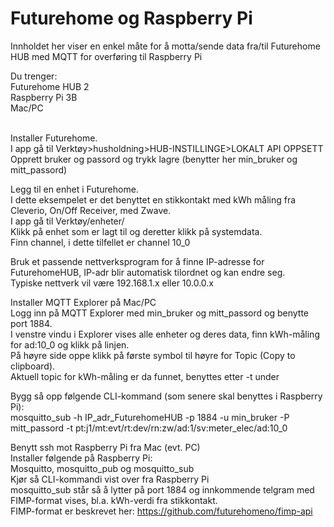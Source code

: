 # Futurehome og Raspberry Pi
Innholdet her viser en enkel måte for å motta/sende data fra/til Futurehome HUB med MQTT for overføring til Raspberry Pi  

Du trenger:<br>
Futurehome HUB 2<br>
Raspberry Pi 3B<br>
Mac/PC<br><br>

Installer Futurehome.<br> 
I app gå til Verktøy>husholdning>HUB-INSTILLINGE>LOKALT API OPPSETT<br>
Opprett bruker og passord og trykk lagre (benytter her min_bruker og mitt_passord)<br>

Legg til en enhet i Futurehome.<br>
I dette eksempelet er det benyttet en stikkontakt med kWh måling fra Cleverio, On/Off Receiver, med Zwave. <br>
I app gå til Verktøy/enheter/<br>
Klikk på enhet som er lagt til og deretter klikk på systemdata.<br>
Finn channel, i dette tilfellet er channel 10_0<br>

Bruk et passende nettverksprogram for å finne IP-adresse for FuturehomeHUB, IP-adr blir automatisk tilordnet og kan endre seg.<br>
Typiske nettverk vil være 192.168.1.x eller 10.0.0.x<br>

Installer MQTT Explorer på Mac/PC<br>
Logg inn på MQTT Explorer med min_bruker og mitt_passord og benytte port 1884.<br>
I venstre vindu i Explorer vises alle enheter og deres data, finn kWh-måling for ad:10_0 og klikk på linjen.<br>
På høyre side oppe klikk på første symbol til høyre for Topic (Copy to clipboard).<br>
Aktuell topic for kWh-måling er da funnet, benyttes etter -t under<br>

Bygg så opp følgende CLI-kommand (som senere skal benyttes i Raspberry Pi):<br>
mosquitto_sub -h IP_adr_FuturehomeHUB -p 1884 -u min_bruker -P mitt_passord -t pt:j1/mt:evt/rt:dev/rn:zw/ad:1/sv:meter_elec/ad:10_0<br>

Benytt ssh mot Raspberry Pi fra Mac (evt. PC)<br>
Installer følgende på Raspberry Pi:<br>
Mosquitto, mosquitto_pub og mosquitto_sub<br>
Kjør så CLI-kommandi vist over fra Raspberry Pi<br>
mosquitto_sub står så å lytter på port 1884 og innkommende telgram med FIMP-format vises, bl.a. kWh-verdi fra stikkontakt.<br>
FIMP-format er beskrevet her: https://github.com/futurehomeno/fimp-api



